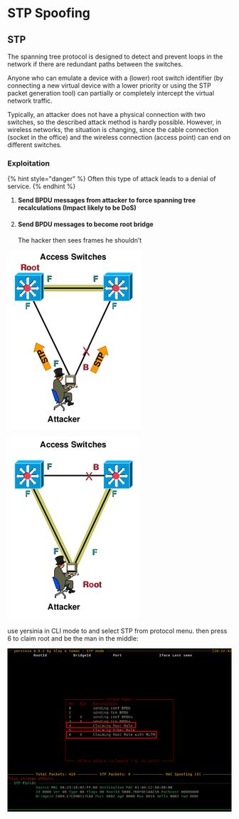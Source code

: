 # STP Spoofing

## STP

The spanning tree protocol is designed to detect and prevent loops in the network if there are redundant paths between the switches.

Anyone who can emulate a device with a (lower) root switch identifier (by connecting a new virtual device with a lower priority or using the STP packet generation tool) can partially or completely intercept the virtual network traffic.

&#x20;Typically, an attacker does not have a physical connection with two switches, so the described attack method is hardly possible. However, in wireless networks, the situation is changing, since the cable connection (socket in the office) and the wireless connection (access point) can end on different switches.

### Exploitation

{% hint style="danger" %}
Often this type of attack leads to a denial of service.
{% endhint %}



1. **Send BPDU messages from attacker to force spanning tree recalculations (Impact likely to be DoS)**
2.  #### Send BPDU messages to become root bridge

    The hacker then sees frames he shouldn’t

![](<../../.gitbook/assets/image (295) (1) (1) (1).png>)

![](<../../.gitbook/assets/image (282) (1) (1).png>)

use yersinia in CLI mode to and select STP from protocol menu. then press 6 to claim root and be the man in the middle:

![](<../../.gitbook/assets/image (294) (1).png>)
